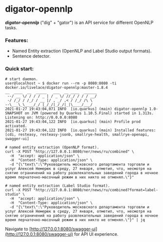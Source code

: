 # digator-opennlp

***digator-opennlp*** ("dig" + "gator") is an API service for different OpenNLP tasks. 

### Features:

* Named Entity extraction (OpenNLP and Label Studio output formats).
* Sentence detector.

### Quick start:

```shell
# start daemon.
user@localhost ~ $ docker run --rm -p 8080:8080 -ti docker.io/livelace/digator-opennlp:master-1.8.4
__  ____  __  _____   ___  __ ____  ______ 
 --/ __ \/ / / / _ | / _ \/ //_/ / / / __/ 
 -/ /_/ / /_/ / __ |/ , _/ ,< / /_/ /\ \   
--\___\_\____/_/ |_/_/|_/_/|_|\____/___/   
2021-01-27 19:43:04,071 INFO  [io.quarkus] (main) digator-opennlp 1.0-SNAPSHOT on JVM (powered by Quarkus 1.10.5.Final) started in 1.313s. Listening on: http://0.0.0.0:8080
2021-01-27 19:43:04,122 INFO  [io.quarkus] (main) Profile prod activated. 
2021-01-27 19:43:04,122 INFO  [io.quarkus] (main) Installed features: [cdi, resteasy, resteasy-jsonb, smallrye-health, smallrye-openapi, swagger-ui]

# named entity extraction (OpenNLP format).
curl -X POST "http://127.0.0.1:8080/ner/news/ru/combined" \
  -H  "accept: application/json" \
  -H  "Content-Type: application/json" \
  -d "{\"text\":\"Руководитель московского департамента торговли и услуг Алексей Немерюк в среду, 27 января, отметил, что, несмотря на снятие ограничений на работу развлекательных заведений города в ночное время перчаточно-масочный режим в них никто не отменял.\"}"
        
# named entity extraction (Label Studio format).
curl -X POST "http://127.0.0.1:8080/ner/news/ru/combined?format=label-studio" \
  -H  "accept: application/json" \
  -H  "Content-Type: application/json" \
  -d "{\"text\":\"Руководитель московского департамента торговли и услуг Алексей Немерюк в среду, 27 января, отметил, что, несмотря на снятие ограничений на работу развлекательных заведений города в ночное время перчаточно-масочный режим в них никто не отменял.\"}" | jq  
```

Navigate to [http://127.0.0.1:8080/swagger-ui](http://127.0.0.1:8080/swagger-ui) for API UI experience.

